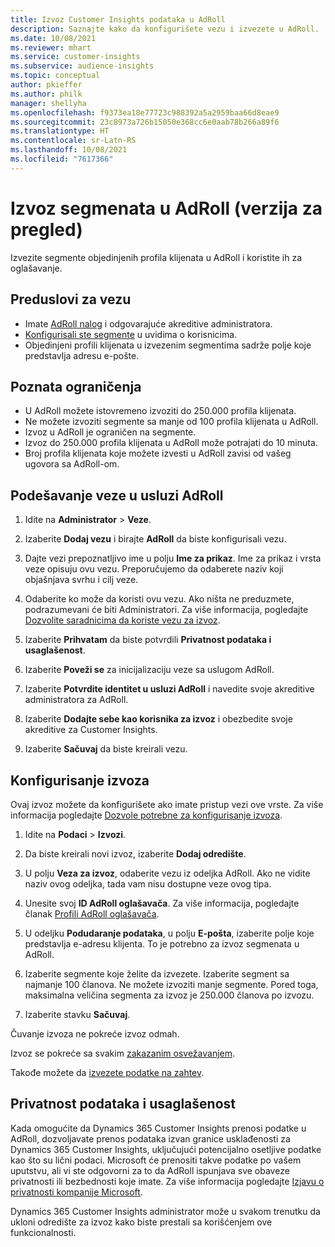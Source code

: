 ```yaml
---
title: Izvoz Customer Insights podataka u AdRoll
description: Saznajte kako da konfigurišete vezu i izvezete u AdRoll.
ms.date: 10/08/2021
ms.reviewer: mhart
ms.service: customer-insights
ms.subservice: audience-insights
ms.topic: conceptual
author: pkieffer
ms.author: philk
manager: shellyha
ms.openlocfilehash: f9373ea18e77723c988392a5a2959baa66d8eae9
ms.sourcegitcommit: 23c8973a726b15050e368cc6e0aab78b266a89f6
ms.translationtype: HT
ms.contentlocale: sr-Latn-RS
ms.lasthandoff: 10/08/2021
ms.locfileid: "7617366"
---
```

# <a name="export-segments-to-adroll-preview"></a>Izvoz segmenata u AdRoll (verzija za pregled)

Izvezite segmente objedinjenih profila klijenata u AdRoll i koristite ih za oglašavanje. 

## <a name="prerequisites-for-a-connection"></a>Preduslovi za vezu

-   Imate [AdRoll nalog](https://www.adroll.com/) i odgovarajuće akreditive administratora.
-   [Konfigurisali ste segmente](segments.md) u uvidima o korisnicima.
-   Objedinjeni profili klijenata u izvezenim segmentima sadrže polje koje predstavlja adresu e-pošte.

## <a name="known-limitations"></a>Poznata ograničenja

- U AdRoll možete istovremeno izvoziti do 250.000 profila klijenata.
- Ne možete izvoziti segmente sa manje od 100 profila klijenata u AdRoll. 
- Izvoz u AdRoll je ograničen na segmente.
- Izvoz do 250.000 profila klijenata u AdRoll može potrajati do 10 minuta. 
- Broj profila klijenata koje možete izvesti u AdRoll zavisi od vašeg ugovora sa AdRoll-om.

## <a name="set-up-connection-to-adroll"></a>Podešavanje veze u usluzi AdRoll

1. Idite na **Administrator** > **Veze**.

1. Izaberite **Dodaj vezu** i birajte **AdRoll** da biste konfigurisali vezu.

1. Dajte vezi prepoznatljivo ime u polju **Ime za prikaz**. Ime za prikaz i vrsta veze opisuju ovu vezu. Preporučujemo da odaberete naziv koji objašnjava svrhu i cilj veze.

1. Odaberite ko može da koristi ovu vezu. Ako ništa ne preduzmete, podrazumevani će biti Administratori. Za više informacija, pogledajte [Dozvolite saradnicima da koriste vezu za izvoz](connections.md#allow-contributors-to-use-a-connection-for-exports).

1. Izaberite **Prihvatam** da biste potvrdili **Privatnost podataka i usaglašenost**.

1. Izaberite **Poveži se** za inicijalizaciju veze sa uslugom AdRoll.

1. Izaberite **Potvrdite identitet u usluzi AdRoll** i navedite svoje akreditive administratora za AdRoll. 

1. Izaberite **Dodajte sebe kao korisnika za izvoz** i obezbedite svoje akreditive za Customer Insights.

1. Izaberite **Sačuvaj** da biste kreirali vezu.

## <a name="configure-an-export"></a>Konfigurisanje izvoza

Ovaj izvoz možete da konfigurišete ako imate pristup vezi ove vrste. Za više informacija pogledajte [Dozvole potrebne za konfigurisanje izvoza](export-destinations.md#set-up-a-new-export).

1. Idite na **Podaci** > **Izvozi**.

1. Da biste kreirali novi izvoz, izaberite **Dodaj odredište**.

1. U polju **Veza za izvoz**, odaberite vezu iz odeljka AdRoll. Ako ne vidite naziv ovog odeljka, tada vam nisu dostupne veze ovog tipa.

1. Unesite svoj **ID AdRoll oglašavača**. Za više informacija, pogledajte članak [Profili AdRoll oglašavača](https://help.adroll.com/hc/articles/212011838-Advertiser-Profiles).

1. U odeljku **Podudaranje podataka**, u polju **E-pošta**, izaberite polje koje predstavlja e-adresu klijenta. To je potrebno za izvoz segmenata u AdRoll.

1. Izaberite segmente koje želite da izvezete. Izaberite segment sa najmanje 100 članova. Ne možete izvoziti manje segmente. Pored toga, maksimalna veličina segmenta za izvoz je 250.000 članova po izvozu. 

1. Izaberite stavku **Sačuvaj**.

Čuvanje izvoza ne pokreće izvoz odmah.

Izvoz se pokreće sa svakim [zakazanim osvežavanjem](system.md#schedule-tab). 

Takođe možete da [izvezete podatke na zahtev](export-destinations.md#run-exports-on-demand). 


## <a name="data-privacy-and-compliance"></a>Privatnost podataka i usaglašenost

Kada omogućite da Dynamics 365 Customer Insights prenosi podatke u AdRoll, dozvoljavate prenos podataka izvan granice usklađenosti za Dynamics 365 Customer Insights, uključujući potencijalno osetljive podatke kao što su lični podaci. Microsoft će prenositi takve podatke po vašem uputstvu, ali vi ste odgovorni za to da AdRoll ispunjava sve obaveze privatnosti ili bezbednosti koje imate. Za više informacija pogledajte [Izjavu o privatnosti kompanije Microsoft](https://go.microsoft.com/fwlink/?linkid=396732).

Dynamics 365 Customer Insights administrator može u svakom trenutku da ukloni odredište za izvoz kako biste prestali sa korišćenjem ove funkcionalnosti.
